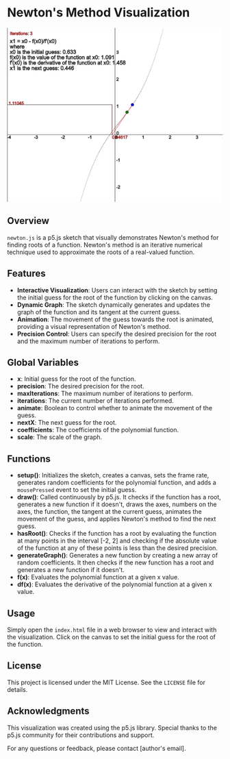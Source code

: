 # Newton's Method Visualization


![Polynomial of Third Degree](polynomium_of_third_degree.png)

## Overview

`newton.js` is a p5.js sketch that visually demonstrates Newton's method for finding roots of a function. Newton's method is an iterative numerical technique used to approximate the roots of a real-valued function.

## Features

- **Interactive Visualization**: Users can interact with the sketch by setting the initial guess for the root of the function by clicking on the canvas.
- **Dynamic Graph**: The sketch dynamically generates and updates the graph of the function and its tangent at the current guess.
- **Animation**: The movement of the guess towards the root is animated, providing a visual representation of Newton's method.
- **Precision Control**: Users can specify the desired precision for the root and the maximum number of iterations to perform.

## Global Variables

- **x**: Initial guess for the root of the function.
- **precision**: The desired precision for the root.
- **maxIterations**: The maximum number of iterations to perform.
- **iterations**: The current number of iterations performed.
- **animate**: Boolean to control whether to animate the movement of the guess.
- **nextX**: The next guess for the root.
- **coefficients**: The coefficients of the polynomial function.
- **scale**: The scale of the graph.

## Functions

- **setup()**: Initializes the sketch, creates a canvas, sets the frame rate, generates random coefficients for the polynomial function, and adds a `mousePressed` event to set the initial guess.
- **draw()**: Called continuously by p5.js. It checks if the function has a root, generates a new function if it doesn't, draws the axes, numbers on the axes, the function, the tangent at the current guess, animates the movement of the guess, and applies Newton's method to find the next guess.
- **hasRoot()**: Checks if the function has a root by evaluating the function at many points in the interval [-2, 2] and checking if the absolute value of the function at any of these points is less than the desired precision.
- **generateGraph()**: Generates a new function by creating a new array of random coefficients. It then checks if the new function has a root and generates a new function if it doesn't.
- **f(x)**: Evaluates the polynomial function at a given x value.
- **df(x)**: Evaluates the derivative of the polynomial function at a given x value.

## Usage

Simply open the `index.html` file in a web browser to view and interact with the visualization. Click on the canvas to set the initial guess for the root of the function.

## License

This project is licensed under the MIT License. See the `LICENSE` file for details.

## Acknowledgments

This visualization was created using the p5.js library. Special thanks to the p5.js community for their contributions and support.

For any questions or feedback, please contact [author's email].
